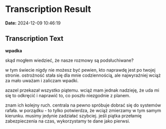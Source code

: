 ﻿# Transcription Result
**Date:** 2024-12-09 10:46:19

## Transcription Text

**wpadka**

skąd mogłem wiedzieć, że nasze rozmowy są podsłuchiwane?

w tym świecie nigdy nie możesz być pewien, kto naprawdę jest po twojej stronie. ostrożność stała się dla mnie codziennością, ale najwyraźniej wciąż za mało uważam i zaliczam wpadki.

azazel przekazał wszystko piątemu. wciąż mam jednak nadzieję, że uda mi się to odkręcić i naprawić to, co poszło niezgodnie z planem.

znam ich kolejny ruch. centrala na pewno spróbuje dobrać się do systemów rafała. w porządku - to tylko potwierdza, że wciąż zmierzamy w tym samym kierunku. musimy jedynie zadziałać szybciej. jeśli piątka przełamię zabezpieczenia na czas, wykorzystamy te dane jako pierwsi.
